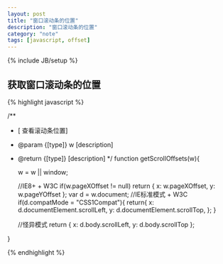 ```yaml
---
layout: post
title: "窗口滚动条的位置"
description: "窗口滚动条的位置"
category: "note"
tags: [javascript, offset]
---
```

{% include JB/setup %}

## 获取窗口滚动条的位置

{% highlight javascript %}

/**
 * [ 查看滚动条位置]
 * @param  {[type]} w [description]
 * @return {[type]}   [description]
 */
function getScrollOffsets(w){

    w = w || window;

    //IE8+ + W3C
    if(w.pageXOffset != null)
        return {
            x: w.pageXOffset,
            y: w.pageYOffset
        };
    var d = w.document;
    //IE标准模式 + W3C
    if(d.compatMode = "CSS1Compat"){
        return{
            x: d.documentElement.scrollLeft,
            y: d.documentElement.scrollTop,
        };
    }

    //怪异模式
    return {
        x: d.body.scrollLeft,
        y: d.body.scrollTop
    };

}

{% endhighlight %}
